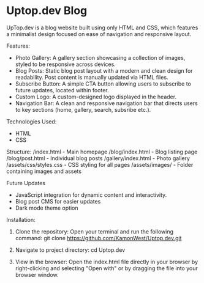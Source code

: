 # Uptop.dev Blog
UpTop.dev is a blog website built using only HTML and CSS, which features a minimalist design focused on ease of navigation and responsive layout. 

Features:
- Photo Gallery: A gallery section showcasing a collection of images, styled to be responsive across devices.
- Blog Posts: Static blog post layout with a modern and clean design for readability. Post content is manually updated via HTML files.
- Subscribe Button: A simple CTA button allowing users to subscribe to future updates, located within footer. 
- Custom Logo: A custom-designed logo displayed in the header.
- Navigation Bar: A clean and responsive navigation bar that directs users to key sections (home, gallery, search, subsribe etc.).

Technologies Used:
- HTML
- CSS

Structure: 
/index.html             - Main homepage
/blog/index.html        - Blog listing page
/blog/post.html         - Individual blog posts
/gallery/index.html     - Photo gallery
/assets/css/styles.css  - CSS styling for all pages
/assets/images/         - Folder containing images and assets

Future Updates
- JavaScript integration for dynamic content and interactivity.
- Blog post CMS for easier updates
- Dark mode theme option

Installation:
1. Clone the repository: Open your terminal and run the following command: git clone https://github.com/KamonWest/Uptop.dev.git

2. Navigate to project directory: cd Uptop.dev

3. View in the browser: Open the index.html file directly in your browser by right-clicking and selecting "Open with" or by dragging the file into your browser window.

